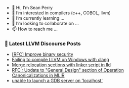- 👋 Hi, I’m Sean Perry
- 👀 I’m interested in compilers (c++, COBOL, llvm)
- 🌱 I’m currently learning ...
- 💞️ I’m looking to collaborate on ...
- 📫 How to reach me ...

<!---
s66perry/s66perry is a ✨ special ✨ repository because its `README.md` (this file) appears on your GitHub profile.
You can click the Preview link to take a look at your changes.
--->
### 📕 Latest LLVM Discourse Posts

<!-- DISCOURSE-LLVM:START -->
- [[RFC] Improve binary security](https://discourse.llvm.org/t/rfc-improve-binary-security/78121?page=4#post_63)
- [Failing to compile LLVM on Windows with clang](https://discourse.llvm.org/t/failing-to-compile-llvm-on-windows-with-clang/79422#post_3)
- [Merge relocation sections with linker script in lld](https://discourse.llvm.org/t/merge-relocation-sections-with-linker-script-in-lld/70936#post_20)
- [RFC : Update to &quot;General Design&quot; section of Operation Canonicalizations in MLIR](https://discourse.llvm.org/t/rfc-update-to-general-design-section-of-operation-canonicalizations-in-mlir/79355#post_18)
- [unable to launch a GDB server on &#39;localhost&#39;](https://discourse.llvm.org/t/unable-to-launch-a-gdb-server-on-localhost/79418#post_5)
<!-- DISCOURSE-LLVM:END -->
